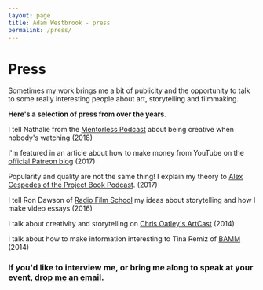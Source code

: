 ```yaml
---
layout: page
title: Adam Westbrook - press
permalink: /press/
---
```


# Press

Sometimes my work brings me a bit of publicity and the opportunity to talk to some really interesting people about art, storytelling and filmmaking. 

**Here's a selection of press from over the years**.

I tell Nathalie from the [Mentorless Podcast](https://soundcloud.com/mentorless/adam-westbrook-and-the-art-of-storytelling-on-the-internet-mentorless-podcast-episode-1) about being creative when nobody's watching (2018)

I'm featured in an article about how to make money from YouTube on the [official Patreon blog](https://blog.patreon.com/make-money-youtube-2017) (2017)

Popularity and quality are not the same thing! I explain my theory to [Alex Cespedes of the Project Book Podcast](https://alexcespedes.com/2017/04/adam-westbrook-quality-popularity/). (2017)

I tell Ron Dawson of [Radio Film School](http://daredreamer.com/rfs-adamwestbrook/) my ideas about storytelling and how I make video essays (2016)

I talk about creativity and storytelling on [Chris Oatley's ArtCast](https://chrisoatley.com/delve1/) (2014)

I talk about how to make information interesting to Tina Remiz of [BAMM](https://bammglobal.com/conversation-adam-westbrook/) (2014)

### If you'd like to interview me, or bring me along to speak at your event, [drop me an email](mailto:adam@adamwestbrook.co.uk).
